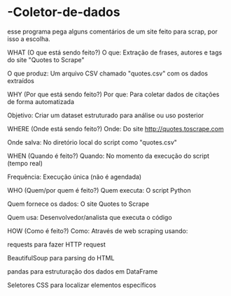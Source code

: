 # -Coletor-de-dados
esse programa pega alguns comentários de um site feito para scrap, por isso a escolha.

WHAT (O que está sendo feito?)
O que: Extração de frases, autores e tags do site "Quotes to Scrape"

O que produz: Um arquivo CSV chamado "quotes.csv" com os dados extraídos

WHY (Por que está sendo feito?)
Por que: Para coletar dados de citações de forma automatizada

Objetivo: Criar um dataset estruturado para análise ou uso posterior

WHERE (Onde está sendo feito?)
Onde: Do site http://quotes.toscrape.com

Onde salva: No diretório local do script como "quotes.csv"

WHEN (Quando é feito?)
Quando: No momento da execução do script (tempo real)

Frequência: Execução única (não é agendada)

WHO (Quem/por quem é feito?)
Quem executa: O script Python

Quem fornece os dados: O site Quotes to Scrape

Quem usa: Desenvolvedor/analista que executa o código

HOW (Como é feito?)
Como: Através de web scraping usando:

requests para fazer HTTP request

BeautifulSoup para parsing do HTML

pandas para estruturação dos dados em DataFrame

Seletores CSS para localizar elementos específicos
